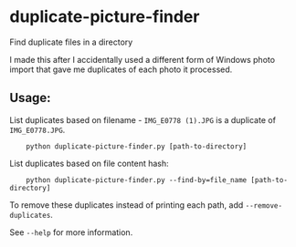 # duplicate-picture-finder
 Find duplicate files in a directory

I made this after I accidentally used a different form of Windows photo import that gave me duplicates of each photo it
processed.

## Usage:

List duplicates based on filename - `IMG_E0778 (1).JPG` is a duplicate of `IMG_E0778.JPG`. 
```shell script
    python duplicate-picture-finder.py [path-to-directory]
``` 

List duplicates based on file content hash:
```shell script
    python duplicate-picture-finder.py --find-by=file_name [path-to-directory]
```

To remove these duplicates instead of printing each path, add `--remove-duplicates`.

See `--help` for more information.
